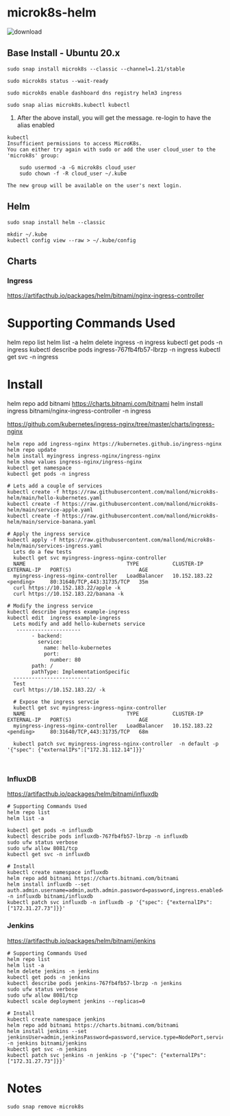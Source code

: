 # microk8s-helm


![download](https://user-images.githubusercontent.com/993459/111545821-ea5d5880-8733-11eb-9352-d22f812e9fb0.png)

## Base Install - Ubuntu 20.x
```
sudo snap install microk8s --classic --channel=1.21/stable
```
```
sudo microk8s status --wait-ready 
```
```
sudo microk8s enable dashboard dns registry helm3 ingress 
```
```
sudo snap alias microk8s.kubectl kubectl    
```
1. After the above install, you will get the message. re-login to have the alias enabled
```
kubectl
Insufficient permissions to access MicroK8s.
You can either try again with sudo or add the user cloud_user to the 'microk8s' group:

    sudo usermod -a -G microk8s cloud_user
    sudo chown -f -R cloud_user ~/.kube

The new group will be available on the user's next login.
```

## Helm
```
sudo snap install helm --classic

mkdir ~/.kube
kubectl config view --raw > ~/.kube/config

```

## Charts
### Ingress
https://artifacthub.io/packages/helm/bitnami/nginx-ingress-controller

# Supporting Commands Used
helm repo list 
helm list -a
helm delete ingress -n ingress
kubectl get pods -n ingress
kubectl describe pods ingress-767fb4fb57-lbrzp -n ingress
kubectl get svc -n ingress

# Install
helm repo add bitnami https://charts.bitnami.com/bitnami
helm install ingress bitnami/nginx-ingress-controller -n ingress



https://github.com/kubernetes/ingress-nginx/tree/master/charts/ingress-nginx
```
helm repo add ingress-nginx https://kubernetes.github.io/ingress-nginx
helm repo update
helm install myingress ingress-nginx/ingress-nginx
helm show values ingress-nginx/ingress-nginx
kubectl get namespace
kubectl get pods -n ingress

# Lets add a couple of services
kubectl create -f https://raw.githubusercontent.com/mallond/microk8s-helm/main/hello-kubernetes.yaml
kubectl create -f https://raw.githubusercontent.com/mallond/microk8s-helm/main/service-apple.yaml
kubectl create -f https://raw.githubusercontent.com/mallond/microk8s-helm/main/service-banana.yaml

# Apply the ingress service
kubectl apply -f https://raw.githubusercontent.com/mallond/microk8s-helm/main/services-ingress.yaml
  Lets do a few tests
  kubectl get svc myingress-ingress-nginx-controller
  NAME                                 TYPE           CLUSTER-IP      EXTERNAL-IP   PORT(S)                      AGE
  myingress-ingress-nginx-controller   LoadBalancer   10.152.183.22   <pending>     80:31640/TCP,443:31735/TCP   35m
  curl https://10.152.183.22/apple -k
  curl https://10.152.183.22/banana -k

# Modify the ingress service
kubectl describe ingress example-ingress
kubectl edit  ingress example-ingress
  Lets modify and add hello-kubernets service
   ---------------------
        - backend:
          service:
            name: hello-kubernetes
            port:
              number: 80
        path: /
        pathType: ImplementationSpecific
  -------------------------
  Test
  curl https://10.152.183.22/ -k
  
  # Expose the ingress servcie
  kubectl get svc myingress-ingress-nginx-controller
  NAME                                 TYPE           CLUSTER-IP      EXTERNAL-IP   PORT(S)                      AGE
  myingress-ingress-nginx-controller   LoadBalancer   10.152.183.22   <pending>     80:31640/TCP,443:31735/TCP   68m
  
  kubectl patch svc myingress-ingress-nginx-controller  -n default -p '{"spec": {"externalIPs":["172.31.112.14"]}}'

   
```


### InfluxDB
https://artifacthub.io/packages/helm/bitnami/influxdb
```
# Supporting Commands Used
helm repo list 
helm list -a

kubectl get pods -n influxdb
kubectl describe pods influxdb-767fb4fb57-lbrzp -n influxdb
sudo ufw status verbose
sudo ufw allow 8081/tcp
kubectl get svc -n influxdb

# Install
kubectl create namespace influxdb
helm repo add bitnami https://charts.bitnami.com/bitnami
helm install influxdb --set auth.admin.username=admin,auth.admin.password=password,ingress.enabled=true,influxdb.service.type=NodePort,influxdb.service.port=80 -n influxdb bitnami/influxdb
kubectl patch svc influxdb -n influxdb -p '{"spec": {"externalIPs":["172.31.27.73"]}}'
```

### Jenkins
https://artifacthub.io/packages/helm/bitnami/jenkins
```
# Supporting Commands Used
helm repo list 
helm list -a
helm delete jenkins -n jenkins
kubectl get pods -n jenkins
kubectl describe pods jenkins-767fb4fb57-lbrzp -n jenkins
sudo ufw status verbose
sudo ufw allow 8081/tcp
kubectl scale deployment jenkins --replicas=0

# Install
kubectl create namespace jenkins
helm repo add bitnami https://charts.bitnami.com/bitnami
helm install jenkins --set jenkinsUser=admin,jenkinsPassword=password,service.type=NodePort,service.port=80,ingress.enabled=true -n jenkins bitnami/jenkins 
kubectl get svc -n jenkins
kubectl patch svc jenkins -n jenkins -p '{"spec": {"externalIPs":["172.31.27.73"]}}'
```

# Notes
```
sudo snap remove microk8s
```
